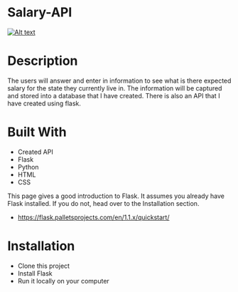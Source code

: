 # Salary-API

[![Alt text](https://drive.google.com/file/d/1wk6a1DZcZALiH6H-CsKkucIRZo2CXzDc/view)](https://drive.google.com/file/d/1wk6a1DZcZALiH6H-CsKkucIRZo2CXzDc/view)


# Description
The users will answer and enter in information to see what is there expected salary for the state they currently live in. The information will be captured and stored into a database that I have created. There is also an API that I have created using flask.

# Built With
* Created API
* Flask
* Python
* HTML
* CSS

This page gives a good introduction to Flask. It assumes you already have Flask installed. If you do not, head over to the Installation section.
* https://flask.palletsprojects.com/en/1.1.x/quickstart/

# Installation

* Clone this project
* Install Flask
* Run it locally on your computer
